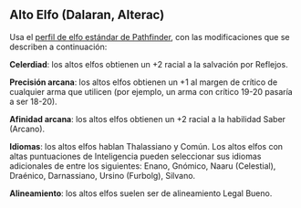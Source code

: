 ## Alto Elfo (Dalaran, Alterac)

Usa el [perfil de elfo estándar de Pathfinder](http://legacy.aonprd.com/coreRulebook/races.html#elves), con las modificaciones que se describen a continuación:

**Celerdiad**: los altos elfos obtienen un +2 racial a la salvación por Reflejos.

**Precisión arcana**: los altos elfos obtienen un +1 al margen de crítico de cualquier arma que utilicen (por ejemplo, un arma con crítico 19-20 pasaría a ser 18-20).

**Afinidad arcana**: los altos elfos obtienen un +2 racial a la habilidad Saber (Arcano).

**Idiomas**: los altos elfos hablan Thalassiano y Común. Los altos elfos con altas puntuaciones de Inteligencia pueden seleccionar sus idiomas adicionales de entre los siguientes: Enano, Gnómico, Naaru (Celestial), Draénico, Darnassiano, Ursino (Furbolg), Silvano.

**Alineamiento**: los altos elfos suelen ser de alineamiento Legal Bueno.
